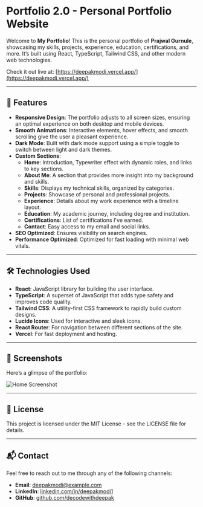 # Portfolio 2.0 - Personal Portfolio Website

Welcome to **My Portfolio**! This is the personal portfolio of **Prajwal Gurnule**, showcasing my skills, projects, experience, education, certifications, and more. It’s built using React, TypeScript, Tailwind CSS, and other modern web technologies. 

Check it out live at: [https://deepakmodi.vercel.app/](https://deepakmodi.vercel.app/)

---

## 🚀 Features

- **Responsive Design**: The portfolio adjusts to all screen sizes, ensuring an optimal experience on both desktop and mobile devices.
- **Smooth Animations**: Interactive elements, hover effects, and smooth scrolling give the user a pleasant experience.
- **Dark Mode**: Built with dark mode support using a simple toggle to switch between light and dark themes.
- **Custom Sections**:
  - **Home**: Introduction, Typewriter effect with dynamic roles, and links to key sections.
  - **About Me**: A section that provides more insight into my background and skills.
  - **Skills**: Displays my technical skills, organized by categories.
  - **Projects**: Showcase of personal and professional projects.
  - **Experience**: Details about my work experience with a timeline layout.
  - **Education**: My academic journey, including degree and institution.
  - **Certifications**: List of certifications I've earned.
  - **Contact**: Easy access to my email and social links.
- **SEO Optimized**: Ensures visibility on search engines.
- **Performance Optimized**: Optimized for fast loading with minimal web vitals.

---

## 🛠 Technologies Used

- **React**: JavaScript library for building the user interface.
- **TypeScript**: A superset of JavaScript that adds type safety and improves code quality.
- **Tailwind CSS**: A utility-first CSS framework to rapidly build custom designs.
- **Lucide Icons**: Used for interactive and sleek icons.
- **React Router**: For navigation between different sections of the site.
- **Vercel**: For fast deployment and hosting.

---

## 📸 Screenshots

Here’s a glimpse of the portfolio:

![Home Screenshot](./public/assets/portfolio.png)

---

## 📜 License

This project is licensed under the MIT License - see the LICENSE file for details.

---

## 📬 Contact

Feel free to reach out to me through any of the following channels:

- **Email**: [deepakmodi@example.com](mailto:deepakmodi867@gmail.com)
- **LinkedIn**: [linkedin.com/in/deepakmodi1](https://linkedin.com/in/deepakmodi1)
- **GitHub**: [github.com/decodewithdeepak](https://github.com/decodewithdeepak)
